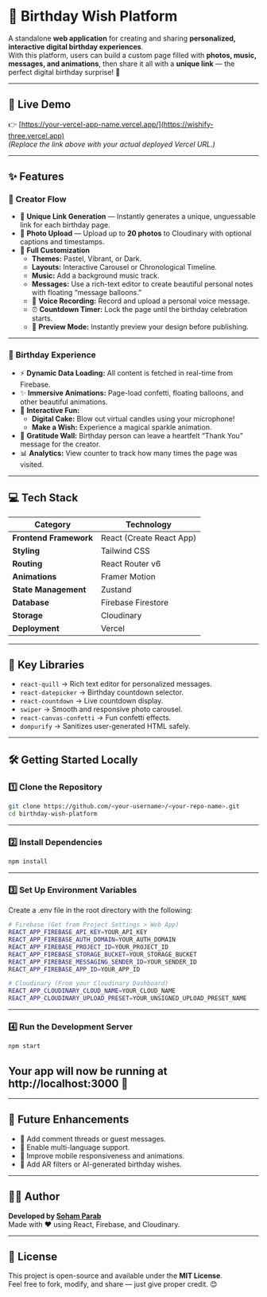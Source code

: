 # 🎂 Birthday Wish Platform

A standalone **web application** for creating and sharing **personalized, interactive digital birthday experiences**.  
With this platform, users can build a custom page filled with **photos, music, messages, and animations**, then share it all with a **unique link** — the perfect digital birthday surprise! 🎉  

---

## 🚀 Live Demo  
👉 [https://your-vercel-app-name.vercel.app/](https://wishify-three.vercel.app)  
*(Replace the link above with your actual deployed Vercel URL.)*

---

## ✨ Features  

### 🎨 **Creator Flow**
- 🔗 **Unique Link Generation** — Instantly generates a unique, unguessable link for each birthday page.  
- 📸 **Photo Upload** — Upload up to **20 photos** to Cloudinary with optional captions and timestamps.  
- 🧩 **Full Customization**  
  - **Themes:** Pastel, Vibrant, or Dark.  
  - **Layouts:** Interactive Carousel or Chronological Timeline.  
  - **Music:** Add a background music track.  
  - **Messages:** Use a rich-text editor to create beautiful personal notes with floating “message balloons.”  
  - 🎤 **Voice Recording:** Record and upload a personal voice message.  
  - ⏰ **Countdown Timer:** Lock the page until the birthday celebration starts.  
  - 👀 **Preview Mode:** Instantly preview your design before publishing.  

---

### 🎁 **Birthday Experience**
- ⚡ **Dynamic Data Loading:** All content is fetched in real-time from Firebase.  
- ✨ **Immersive Animations:** Page-load confetti, floating balloons, and other beautiful animations.  
- 🎂 **Interactive Fun:**  
  - **Digital Cake:** Blow out virtual candles using your microphone!  
  - **Make a Wish:** Experience a magical sparkle animation.  
- 💌 **Gratitude Wall:** Birthday person can leave a heartfelt “Thank You” message for the creator.  
- 📊 **Analytics:** View counter to track how many times the page was visited.  

---

## 💻 Tech Stack  

| Category | Technology |
|-----------|-------------|
| **Frontend Framework** | React (Create React App) |
| **Styling** | Tailwind CSS |
| **Routing** | React Router v6 |
| **Animations** | Framer Motion |
| **State Management** | Zustand |
| **Database** | Firebase Firestore |
| **Storage** | Cloudinary |
| **Deployment** | Vercel |

---

## 🧩 Key Libraries  
- `react-quill` → Rich text editor for personalized messages.  
- `react-datepicker` → Birthday countdown selector.  
- `react-countdown` → Live countdown display.  
- `swiper` → Smooth and responsive photo carousel.  
- `react-canvas-confetti` → Fun confetti effects.  
- `dompurify` → Sanitizes user-generated HTML safely.  

---

## 🛠️ Getting Started Locally  

### 1️⃣ **Clone the Repository**
```bash
git clone https://github.com/<your-username>/<your-repo-name>.git
cd birthday-wish-platform
```
---
### 2️⃣ **Install Dependencies**
```bash
npm install
```
---
### 3️⃣ **Set Up Environment Variables**
Create a .env file in the root directory with the following:
```bash
# Firebase (Get from Project Settings > Web App)
REACT_APP_FIREBASE_API_KEY=YOUR_API_KEY
REACT_APP_FIREBASE_AUTH_DOMAIN=YOUR_AUTH_DOMAIN
REACT_APP_FIREBASE_PROJECT_ID=YOUR_PROJECT_ID
REACT_APP_FIREBASE_STORAGE_BUCKET=YOUR_STORAGE_BUCKET
REACT_APP_FIREBASE_MESSAGING_SENDER_ID=YOUR_SENDER_ID
REACT_APP_FIREBASE_APP_ID=YOUR_APP_ID

# Cloudinary (From your Cloudinary Dashboard)
REACT_APP_CLOUDINARY_CLOUD_NAME=YOUR_CLOUD_NAME
REACT_APP_CLOUDINARY_UPLOAD_PRESET=YOUR_UNSIGNED_UPLOAD_PRESET_NAME
```
---
### 4️⃣ **Run the Development Server**
```bash
npm start
```
Your app will now be running at http://localhost:3000 🎉
---

---

## 🧠 Future Enhancements
- 💬 Add comment threads or guest messages.  
- 💝 Enable multi-language support.  
- 📱 Improve mobile responsiveness and animations.  
- 🕺 Add AR filters or AI-generated birthday wishes.  

---

## 👨‍💻 Author
**Developed by [Soham Parab](https://github.com/<soham4204>)**  
Made with ❤️ using React, Firebase, and Cloudinary.  

---

## 📜 License
This project is open-source and available under the **MIT License**.  
Feel free to fork, modify, and share — just give proper credit. 😊

